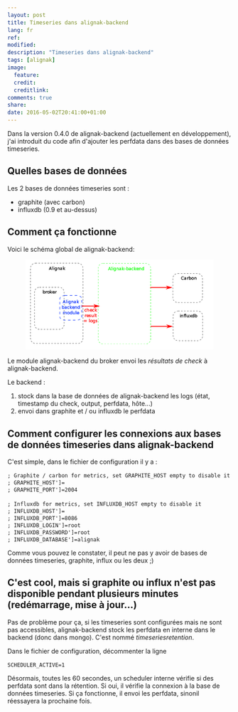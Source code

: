 ```yaml
---
layout: post
title: Timeseries dans alignak-backend
lang: fr
ref: 
modified:
description: "Timeseries dans alignak-backend"
tags: [alignak]
image:
  feature:
  credit:
  creditlink:
comments: true
share:
date: 2016-05-02T20:41:00+01:00
---
```


Dans la version 0.4.0 de alignak-backend (actuellement en développement), j'ai introduit du code afin d'ajouter les perfdata dans des bases de données timeseries.

## Quelles bases de données

Les 2 bases de données timeseries sont :

* graphite (avec carbon)
* influxdb (0.9 et au-dessus)

## Comment ça fonctionne

Voici le schéma global de alignak-backend:

<figure>
    <img src="/images/alignak-backend/alignak_backend_timeseries.png" alt="">
</figure>


Le module alignak-backend du broker envoi les _résultats de check_ à alignak-backend.

Le backend :

1. stock dans la base de données de alignak-backend les logs (état, timestamp du check, output, perfdata, hôte...)
2. envoi dans graphite et / ou influxdb le perfdata


## Comment configurer les connexions aux bases de données timeseries dans alignak-backend

C'est simple, dans le fichier de configuration il y a :

```
; Graphite / carbon for metrics, set GRAPHITE_HOST empty to disable it
; GRAPHITE_HOST']=
; GRAPHITE_PORT']=2004

; Influxdb for metrics, set INFLUXDB_HOST empty to disable it
; INFLUXDB_HOST']=
; INFLUXDB_PORT']=8086
; INFLUXDB_LOGIN']=root
; INFLUXDB_PASSWORD']=root
; INFLUXDB_DATABASE']=alignak
```

Comme vous pouvez le constater, il peut ne pas y avoir de bases de données timeseries, graphite, influx ou les deux ;)

## C'est cool, mais si graphite ou influx n'est pas disponible pendant plusieurs minutes (redémarrage, mise à jour...)

Pas de problème pour ça, si les timeseries sont configurées mais ne sont pas accessibles, alignak-backend stock les perfdata en interne dans le backend (donc 
dans mongo). C'est nommé _timeseriesretention_.

Dans le fichier de configuration, décommenter la ligne

```
SCHEDULER_ACTIVE=1
```

Désormais, toutes les 60 secondes, un scheduler interne vérifie si des perfdata sont dans la rétention.
Si oui, il vérifie la connexion à la base de données timeseries. Si ça fonctionne, il envoi les perfdata, sinonil réessayera la prochaine fois.

